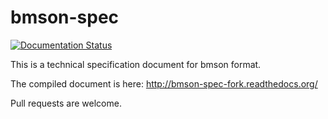 # bmson-spec

[![Documentation Status](https://readthedocs.org/projects/bmson-spec-fork/badge/?version=latest)](http://bmson-spec-fork.readthedocs.org/en/latest/?badge=latest)

This is a technical specification document for bmson format.

The compiled document is here: http://bmson-spec-fork.readthedocs.org/

Pull requests are welcome.
